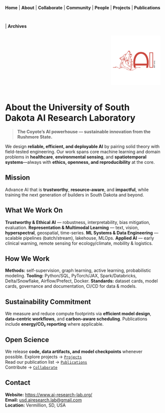 <p style="width:100%; display:inline-block;">

  <!-- Left side links -->
  <span style="float:left; line-height:60px;">
    <a href="README.md" style="text-decoration:none;"><strong>Home</strong></a> | 
    <a href="About.md" style="text-decoration:none;"><strong>About</strong></a> | 
    <a href="Collaborate.md" style="text-decoration:none;"><strong>Collaborate</strong></a> | 
    <a href="Community.md" style="text-decoration:none;"><strong>Community</strong></a> | 
    <a href="People.md" style="text-decoration:none;"><strong>People</strong></a> | 
    <a href="Projects.md" style="text-decoration:none;"><strong>Projects</strong></a> | 
    <a href="Publications.md" style="text-decoration:none;"><strong>Publications</strong></a> | 
    <a href="Archives.md" style="text-decoration:none;"><strong>Archives</strong></a>
  </span>

  <!-- Right side logo -->
  <span style="float:right; vertical-align:middle;">
    <img src="https://github.com/USD-AI-ResearchLab/.github/raw/main/logo.png" 
         alt="USD AI Research Lab Logo" 
         width="160" 
         style="vertical-align:middle;"/>
  </span>

</p>

# About the University of South Dakota AI Research Laboratory

> **The Coyote’s AI powerhouse — sustainable innovation from the Rushmore State.**

We design **reliable, efficient, and deployable AI** by pairing solid theory with field-tested engineering. Our work spans core machine learning and domain problems in **healthcare**, **environmental sensing**, and **spatiotemporal systems**—always with **ethics, openness, and reproducibility** at the core.

## Mission
Advance AI that is **trustworthy**, **resource-aware**, and **impactful**, while training the next generation of builders in South Dakota and beyond.

## What We Work On
 **Trustworthy & Ethical AI** — robustness, interpretability, bias mitigation, evaluation.
 **Representation & Multimodal Learning** — text, vision, **hyperspectral**, geospatial, time-series.
 **ML Systems & Data Engineering** — scalable pipelines (batch/stream), lakehouse, MLOps.
 **Applied AI** — early clinical warning, remote sensing for ecology/climate, mobility & logistics.

## How We Work
 **Methods:** self-supervision, graph learning, active learning, probabilistic modeling.
 **Tooling:** Python/SQL, PyTorch/JAX, Spark/Databricks, Delta/Snowflake, Airflow/Prefect, Docker.
 **Standards:** dataset cards, model cards, governance and documentation, CI/CD for data & models.

## Sustainability Commitment
We measure and reduce compute footprints via **efficient model design**, **data-centric workflows**, and **carbon-aware scheduling**. Publications include **energy/CO₂ reporting** where applicable.

## Open Science
We release **code, data artifacts, and model checkpoints** whenever possible.
 Explore projects → [`Projects`](./Projects.md)  
 Read our publication list → [`Publications`](./Publications.md)  
 Contribute → [`Collaborate`](./Collaborate.md)

## Contact
 **Website:** https://www.ai-research-lab.org/  
 **Email:** usd.airesearch.lab@gmail.com  
 **Location:** Vermillion, SD, USA

